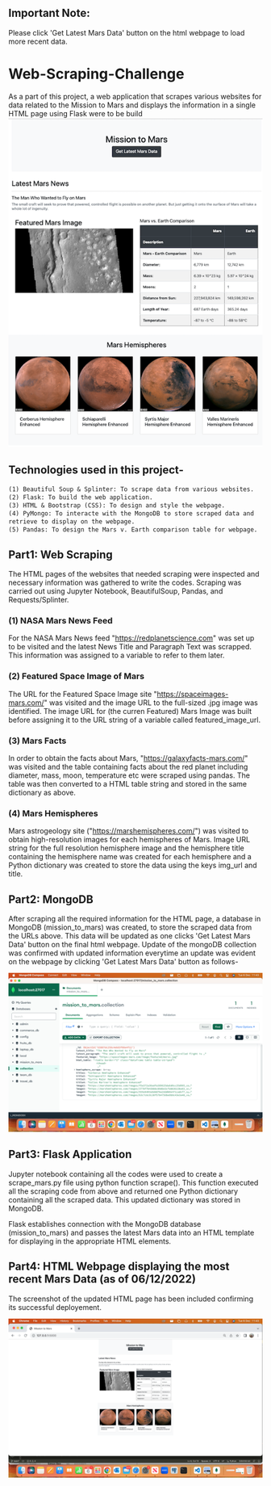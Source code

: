 ## Important Note: 
Please click 'Get Latest Mars Data' button on the html webpage to load more recent data.


# Web-Scraping-Challenge

As a part of this project, a web application that scrapes various websites for data related to the Mission to Mars and displays the information in a single HTML page using Flask were to be build  
![alt text](https://github.com/fbrowther/Web-Scraping-Challenge/blob/main/cropped%20recent%20flask%20webpage%20screenshot.png)

## Technologies used in this project-
    (1) Beautiful Soup & Splinter: To scrape data from various websites.
    (2) Flask: To build the web application.
    (3) HTML & Bootstrap (CSS): To design and style the webpage.
    (4) PyMongo: To interacte with the MongoDB to store scraped data and retrieve to display on the webpage.
    (5) Pandas: To design the Mars v. Earth comparison table for webpage.

## Part1: Web Scraping 

The HTML pages of the websites that needed scraping were inspected and necessary information was gathered to write the codes. Scraping was carried out using Jupyter Notebook, BeautifulSoup, Pandas, and Requests/Splinter.

### (1) NASA Mars News Feed

For the NASA Mars News feed "https://redplanetscience.com" was set up to be visited and the latest News Title and Paragraph Text was scrapped. This information was assigned to a variable to refer to them later. 

### (2) Featured Space Image of Mars

The URL for the Featured Space Image site "https://spaceimages-mars.com/" was visited and the image URL to the full-sized .jpg image was identified.
The image URL for (the curren Featured) Mars Image was built before assigning it to the URL string of a variable called featured_image_url. 

### (3) Mars Facts

In order to obtain the facts about Mars, "https://galaxyfacts-mars.com/" was visited and the table containing facts about the red planet including diameter, mass, moon, temperature etc were scraped using pandas. The table was then converted to a HTML table string and stored in the same dictionary as above.

### (4) Mars Hemispheres

Mars astrogeology site ("https://marshemispheres.com/") was visited to obtain high-resolution images for each hemispheres of Mars. Image URL string for the full resolution hemisphere image and the hemisphere title containing the hemisphere name was created for each hemisphere and a Python dictionary was created to store the data using the keys img_url and title.


## Part2: MongoDB 

After scraping all the required information for the HTML page, a database in MongoDB (mission_to_mars) was created, to store the scraped data from the URLs above. This data will be updated as one clicks 'Get Latest Mars Data' button on the final html webpage. Update of the mongoDB collection was confirmed with updated information everytime an update was evident on the webpage by clicking 'Get Latest Mars Data' button as follows-

![alt text](https://github.com/fbrowther/Web-Scraping-Challenge/blob/main/Screenshot%202022-12-06%20at%2011.43.35.png)



## Part3: Flask Application

Jupyter notebook containing  all the codes were used to create a scrape_mars.py file using python function scrape(). This function executed all the scraping code from above and returned one Python dictionary containing all the scraped data. This updated dictionary was stored in MongoDB. 

Flask establishes connection with the MongoDB database (mission_to_mars) and passes the latest Mars data into an HTML template for displaying in the appropriate HTML elements. 


## Part4: HTML Webpage displaying the most recent Mars Data (as of 06/12/2022)
The screenshot of the updated HTML page has been included confirming its successful deployement.

![alt text](https://github.com/fbrowther/Web-Scraping-Challenge/blob/main/Screenshot%202022-12-06%20at%2011.43.57.png)






